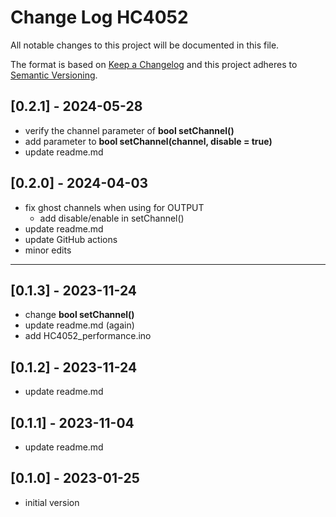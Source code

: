 # Change Log HC4052

All notable changes to this project will be documented in this file.

The format is based on [Keep a Changelog](http://keepachangelog.com/)
and this project adheres to [Semantic Versioning](http://semver.org/).


## [0.2.1] - 2024-05-28
- verify the channel parameter of **bool setChannel()**
- add parameter to **bool setChannel(channel, disable = true)**
- update readme.md

## [0.2.0] - 2024-04-03
- fix ghost channels when using for OUTPUT
  - add disable/enable in setChannel()
- update readme.md
- update GitHub actions
- minor edits

----

## [0.1.3] - 2023-11-24
- change **bool setChannel()**
- update readme.md (again)
- add HC4052_performance.ino

## [0.1.2] - 2023-11-24
- update readme.md

## [0.1.1] - 2023-11-04
- update readme.md

## [0.1.0] - 2023-01-25
- initial version

